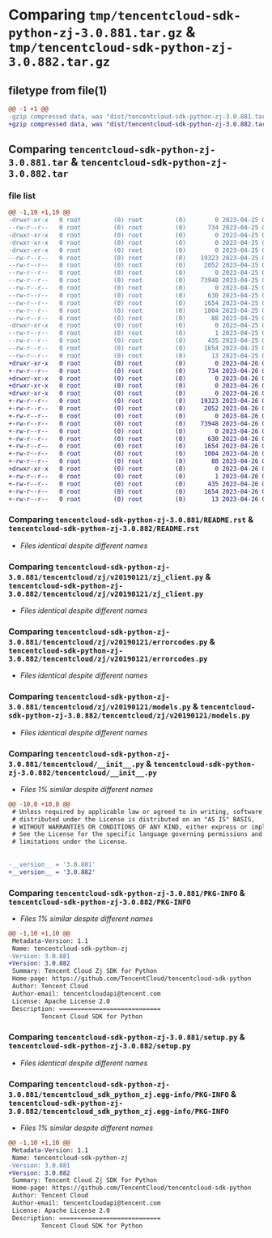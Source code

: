 # Comparing `tmp/tencentcloud-sdk-python-zj-3.0.881.tar.gz` & `tmp/tencentcloud-sdk-python-zj-3.0.882.tar.gz`

## filetype from file(1)

```diff
@@ -1 +1 @@
-gzip compressed data, was "dist/tencentcloud-sdk-python-zj-3.0.881.tar", last modified: Tue Apr 25 01:02:12 2023, max compression
+gzip compressed data, was "dist/tencentcloud-sdk-python-zj-3.0.882.tar", last modified: Wed Apr 26 04:04:02 2023, max compression
```

## Comparing `tencentcloud-sdk-python-zj-3.0.881.tar` & `tencentcloud-sdk-python-zj-3.0.882.tar`

### file list

```diff
@@ -1,19 +1,19 @@
-drwxr-xr-x   0 root         (0) root         (0)        0 2023-04-25 01:02:12.000000 tencentcloud-sdk-python-zj-3.0.881/
--rw-r--r--   0 root         (0) root         (0)      734 2023-04-25 01:02:12.000000 tencentcloud-sdk-python-zj-3.0.881/README.rst
-drwxr-xr-x   0 root         (0) root         (0)        0 2023-04-25 01:02:12.000000 tencentcloud-sdk-python-zj-3.0.881/tencentcloud/
-drwxr-xr-x   0 root         (0) root         (0)        0 2023-04-25 01:02:12.000000 tencentcloud-sdk-python-zj-3.0.881/tencentcloud/zj/
-drwxr-xr-x   0 root         (0) root         (0)        0 2023-04-25 01:02:12.000000 tencentcloud-sdk-python-zj-3.0.881/tencentcloud/zj/v20190121/
--rw-r--r--   0 root         (0) root         (0)    19323 2023-04-25 01:02:12.000000 tencentcloud-sdk-python-zj-3.0.881/tencentcloud/zj/v20190121/zj_client.py
--rw-r--r--   0 root         (0) root         (0)     2052 2023-04-25 01:02:12.000000 tencentcloud-sdk-python-zj-3.0.881/tencentcloud/zj/v20190121/errorcodes.py
--rw-r--r--   0 root         (0) root         (0)        0 2023-04-25 01:02:12.000000 tencentcloud-sdk-python-zj-3.0.881/tencentcloud/zj/v20190121/__init__.py
--rw-r--r--   0 root         (0) root         (0)    73948 2023-04-25 01:02:12.000000 tencentcloud-sdk-python-zj-3.0.881/tencentcloud/zj/v20190121/models.py
--rw-r--r--   0 root         (0) root         (0)        0 2023-04-25 01:02:12.000000 tencentcloud-sdk-python-zj-3.0.881/tencentcloud/zj/__init__.py
--rw-r--r--   0 root         (0) root         (0)      630 2023-04-25 01:02:12.000000 tencentcloud-sdk-python-zj-3.0.881/tencentcloud/__init__.py
--rw-r--r--   0 root         (0) root         (0)     1654 2023-04-25 01:02:12.000000 tencentcloud-sdk-python-zj-3.0.881/PKG-INFO
--rw-r--r--   0 root         (0) root         (0)     1004 2023-04-25 01:02:12.000000 tencentcloud-sdk-python-zj-3.0.881/setup.py
--rw-r--r--   0 root         (0) root         (0)       88 2023-04-25 01:02:12.000000 tencentcloud-sdk-python-zj-3.0.881/setup.cfg
-drwxr-xr-x   0 root         (0) root         (0)        0 2023-04-25 01:02:12.000000 tencentcloud-sdk-python-zj-3.0.881/tencentcloud_sdk_python_zj.egg-info/
--rw-r--r--   0 root         (0) root         (0)        1 2023-04-25 01:02:12.000000 tencentcloud-sdk-python-zj-3.0.881/tencentcloud_sdk_python_zj.egg-info/dependency_links.txt
--rw-r--r--   0 root         (0) root         (0)      435 2023-04-25 01:02:12.000000 tencentcloud-sdk-python-zj-3.0.881/tencentcloud_sdk_python_zj.egg-info/SOURCES.txt
--rw-r--r--   0 root         (0) root         (0)     1654 2023-04-25 01:02:12.000000 tencentcloud-sdk-python-zj-3.0.881/tencentcloud_sdk_python_zj.egg-info/PKG-INFO
--rw-r--r--   0 root         (0) root         (0)       13 2023-04-25 01:02:12.000000 tencentcloud-sdk-python-zj-3.0.881/tencentcloud_sdk_python_zj.egg-info/top_level.txt
+drwxr-xr-x   0 root         (0) root         (0)        0 2023-04-26 04:04:02.000000 tencentcloud-sdk-python-zj-3.0.882/
+-rw-r--r--   0 root         (0) root         (0)      734 2023-04-26 04:04:02.000000 tencentcloud-sdk-python-zj-3.0.882/README.rst
+drwxr-xr-x   0 root         (0) root         (0)        0 2023-04-26 04:04:02.000000 tencentcloud-sdk-python-zj-3.0.882/tencentcloud/
+drwxr-xr-x   0 root         (0) root         (0)        0 2023-04-26 04:04:02.000000 tencentcloud-sdk-python-zj-3.0.882/tencentcloud/zj/
+drwxr-xr-x   0 root         (0) root         (0)        0 2023-04-26 04:04:02.000000 tencentcloud-sdk-python-zj-3.0.882/tencentcloud/zj/v20190121/
+-rw-r--r--   0 root         (0) root         (0)    19323 2023-04-26 04:04:02.000000 tencentcloud-sdk-python-zj-3.0.882/tencentcloud/zj/v20190121/zj_client.py
+-rw-r--r--   0 root         (0) root         (0)     2052 2023-04-26 04:04:02.000000 tencentcloud-sdk-python-zj-3.0.882/tencentcloud/zj/v20190121/errorcodes.py
+-rw-r--r--   0 root         (0) root         (0)        0 2023-04-26 04:04:02.000000 tencentcloud-sdk-python-zj-3.0.882/tencentcloud/zj/v20190121/__init__.py
+-rw-r--r--   0 root         (0) root         (0)    73948 2023-04-26 04:04:02.000000 tencentcloud-sdk-python-zj-3.0.882/tencentcloud/zj/v20190121/models.py
+-rw-r--r--   0 root         (0) root         (0)        0 2023-04-26 04:04:02.000000 tencentcloud-sdk-python-zj-3.0.882/tencentcloud/zj/__init__.py
+-rw-r--r--   0 root         (0) root         (0)      630 2023-04-26 04:04:02.000000 tencentcloud-sdk-python-zj-3.0.882/tencentcloud/__init__.py
+-rw-r--r--   0 root         (0) root         (0)     1654 2023-04-26 04:04:02.000000 tencentcloud-sdk-python-zj-3.0.882/PKG-INFO
+-rw-r--r--   0 root         (0) root         (0)     1004 2023-04-26 04:04:02.000000 tencentcloud-sdk-python-zj-3.0.882/setup.py
+-rw-r--r--   0 root         (0) root         (0)       88 2023-04-26 04:04:02.000000 tencentcloud-sdk-python-zj-3.0.882/setup.cfg
+drwxr-xr-x   0 root         (0) root         (0)        0 2023-04-26 04:04:02.000000 tencentcloud-sdk-python-zj-3.0.882/tencentcloud_sdk_python_zj.egg-info/
+-rw-r--r--   0 root         (0) root         (0)        1 2023-04-26 04:04:02.000000 tencentcloud-sdk-python-zj-3.0.882/tencentcloud_sdk_python_zj.egg-info/dependency_links.txt
+-rw-r--r--   0 root         (0) root         (0)      435 2023-04-26 04:04:02.000000 tencentcloud-sdk-python-zj-3.0.882/tencentcloud_sdk_python_zj.egg-info/SOURCES.txt
+-rw-r--r--   0 root         (0) root         (0)     1654 2023-04-26 04:04:02.000000 tencentcloud-sdk-python-zj-3.0.882/tencentcloud_sdk_python_zj.egg-info/PKG-INFO
+-rw-r--r--   0 root         (0) root         (0)       13 2023-04-26 04:04:02.000000 tencentcloud-sdk-python-zj-3.0.882/tencentcloud_sdk_python_zj.egg-info/top_level.txt
```

### Comparing `tencentcloud-sdk-python-zj-3.0.881/README.rst` & `tencentcloud-sdk-python-zj-3.0.882/README.rst`

 * *Files identical despite different names*

### Comparing `tencentcloud-sdk-python-zj-3.0.881/tencentcloud/zj/v20190121/zj_client.py` & `tencentcloud-sdk-python-zj-3.0.882/tencentcloud/zj/v20190121/zj_client.py`

 * *Files identical despite different names*

### Comparing `tencentcloud-sdk-python-zj-3.0.881/tencentcloud/zj/v20190121/errorcodes.py` & `tencentcloud-sdk-python-zj-3.0.882/tencentcloud/zj/v20190121/errorcodes.py`

 * *Files identical despite different names*

### Comparing `tencentcloud-sdk-python-zj-3.0.881/tencentcloud/zj/v20190121/models.py` & `tencentcloud-sdk-python-zj-3.0.882/tencentcloud/zj/v20190121/models.py`

 * *Files identical despite different names*

### Comparing `tencentcloud-sdk-python-zj-3.0.881/tencentcloud/__init__.py` & `tencentcloud-sdk-python-zj-3.0.882/tencentcloud/__init__.py`

 * *Files 1% similar despite different names*

```diff
@@ -10,8 +10,8 @@
 # Unless required by applicable law or agreed to in writing, software
 # distributed under the License is distributed on an "AS IS" BASIS,
 # WITHOUT WARRANTIES OR CONDITIONS OF ANY KIND, either express or implied.
 # See the License for the specific language governing permissions and
 # limitations under the License.
 
 
-__version__ = '3.0.881'
+__version__ = '3.0.882'
```

### Comparing `tencentcloud-sdk-python-zj-3.0.881/PKG-INFO` & `tencentcloud-sdk-python-zj-3.0.882/PKG-INFO`

 * *Files 1% similar despite different names*

```diff
@@ -1,10 +1,10 @@
 Metadata-Version: 1.1
 Name: tencentcloud-sdk-python-zj
-Version: 3.0.881
+Version: 3.0.882
 Summary: Tencent Cloud Zj SDK for Python
 Home-page: https://github.com/TencentCloud/tencentcloud-sdk-python
 Author: Tencent Cloud
 Author-email: tencentcloudapi@tencent.com
 License: Apache License 2.0
 Description: ============================
         Tencent Cloud SDK for Python
```

### Comparing `tencentcloud-sdk-python-zj-3.0.881/setup.py` & `tencentcloud-sdk-python-zj-3.0.882/setup.py`

 * *Files identical despite different names*

### Comparing `tencentcloud-sdk-python-zj-3.0.881/tencentcloud_sdk_python_zj.egg-info/PKG-INFO` & `tencentcloud-sdk-python-zj-3.0.882/tencentcloud_sdk_python_zj.egg-info/PKG-INFO`

 * *Files 1% similar despite different names*

```diff
@@ -1,10 +1,10 @@
 Metadata-Version: 1.1
 Name: tencentcloud-sdk-python-zj
-Version: 3.0.881
+Version: 3.0.882
 Summary: Tencent Cloud Zj SDK for Python
 Home-page: https://github.com/TencentCloud/tencentcloud-sdk-python
 Author: Tencent Cloud
 Author-email: tencentcloudapi@tencent.com
 License: Apache License 2.0
 Description: ============================
         Tencent Cloud SDK for Python
```

